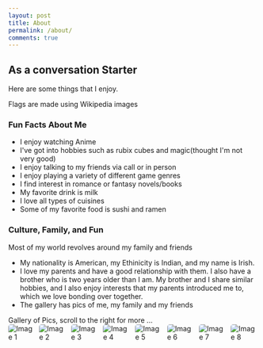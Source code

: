 ```yaml
---
layout: post
title: About
permalink: /about/
comments: true
---
```


## As a conversation Starter

Here are some things that I enjoy.

<comment>
Flags are made using Wikipedia images
</comment>

<style>
    /* Style looks pretty compact, 
       - grid-container and grid-item are referenced the code 
    */
    .grid-container {
        display: grid;
        grid-template-columns: repeat(auto-fill, minmax(150px, 1fr)); /* Dynamic columns */
        gap: 10px;
    }
    .grid-item {
        text-align: center;
    }
    .grid-item img {
        width: 100%;
        height: 100px; /* Fixed height for uniformity */
        object-fit: contain; /* Ensure the image fits within the fixed height */
    }
    .grid-item p {
        margin: 5px 0; /* Add some margin for spacing */
    }

    .image-gallery {
        display: flex;
        flex-wrap: nowrap;
        overflow-x: auto;
        gap: 10px;
        }

    .image-gallery img {
        max-height: 150px;
        object-fit: cover;
        border-radius: 5px;
    }
</style>

<!-- This grid_container class is used by CSS styling and the id is used by JavaScript connection -->
<div class="grid-container" id="grid_container">
    <!-- content will be added here by JavaScript -->
</div>

<script>
    // 1. Make a connection to the HTML container defined in the HTML div
    var container = document.getElementById("grid_container"); // This container connects to the HTML div

    // 2. Define a JavaScript object for our http source and our data rows for the Living in the World grid
    var http_source = "https://upload.wikimedia.org/wikipedia/commons/";
    var living_in_the_world = [
        {"flag": "b/b9/Marvel_Logo.svg", "greeting": "Media", "description": "Marvel - 6 years"},
        {"flag": "f/fc/Valorant_logo_-_pink_color_version.svg", "greeting": "Game", "description": "Valorant - 1 year"},
        {"flag": "f/f2/Roblox_%282025%29_%28App_Icon%29.svg", "greeting": "Game", "description": "Roblox - 7 years"},
        {"flag": "e/ec/Steinway_%26_Sons_upright_piano%2C_model_K-52_%28mahogany_finish%29%2C_manufactured_at_Steinway%27s_factory_in_New_York_City.jpg", "greeting": "Hobby", "description": "Piano - 8 years"},
    ];

    // 3a. Consider how to update style count for size of container
    // The grid-template-columns has been defined as dynamic with auto-fill and minmax

    // 3b. Build grid items inside of our container for each row of data
    for (const location of living_in_the_world) {
        // Create a "div" with "class grid-item" for each row
        var gridItem = document.createElement("div");
        gridItem.className = "grid-item";  // This class name connects the gridItem to the CSS style elements
        // Add "img" HTML tag for the flag
        var img = document.createElement("img");
        img.src = http_source + location.flag; // concatenate the source and flag
        img.alt = location.flag + " Flag"; // add alt text for accessibility

        // Add "p" HTML tag for the description
        var description = document.createElement("p");
        description.textContent = location.description; // extract the description

        // Add "p" HTML tag for the greeting
        var greeting = document.createElement("p");
        greeting.textContent = location.greeting;  // extract the greeting

        // Append img and p HTML tags to the grid item DIV
        gridItem.appendChild(img);
        gridItem.appendChild(description);
        gridItem.appendChild(greeting);

        // Append the grid item DIV to the container DIV
        container.appendChild(gridItem);
    }
</script>

### Fun Facts About Me

-  I enjoy watching Anime
-  I've got into hobbies such as rubix cubes and magic(thought I'm not very good)
-  I enjoy talking to my friends via call or in person
-  I enjoy playing a variety of different game genres
-  I find interest in romance or fantasy novels/books
-  My favorite drink is milk 
-  I love all types of cuisines
-  Some of my favorite food is sushi and ramen

### Culture, Family, and Fun

Most of my world revolves around my family and friends

- My nationality is American, my Ethinicity is Indian, and my name is Irish.
- I love my parents and have a good relationship with them. I also have a brother who is two years older than I am. My brother and I share similar hobbies, and I also enjoy interests that my parents introduced me to, which we love bonding over together.
- The gallery has pics of me, my family and my friends

<comment>
Gallery of Pics, scroll to the right for more ...
</comment>
<div class="image-gallery">
  <img src="{{site.baseurl}}/images/about/family1.jpg" alt="Image 1">
  <img src="{{site.baseurl}}/images/about/family2.jpg" alt="Image 2">
  <img src="{{site.baseurl}}/images/about/family3.jpg" alt="Image 3">
  <img src="{{site.baseurl}}/images/about/family4.jpg" alt="Image 4">
  <img src="{{site.baseurl}}/images/about/family5.jpg" alt="Image 5">
  <img src="{{site.baseurl}}/images/about/family6.jpg" alt="Image 6">
  <img src="{{site.baseurl}}/images/about/family7.jpg" alt="Image 7">
  <img src="{{site.baseurl}}/images/about/family8.jpg" alt="Image 8">
</div>

